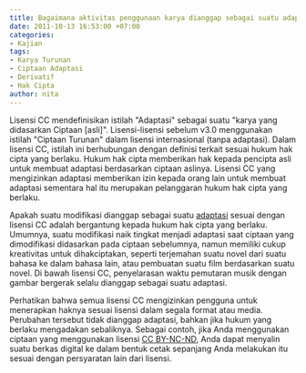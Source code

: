 ```yaml
---
title: Bagaimana aktivitas penggunaan karya dianggap sebagai suatu adaptasi?
date: 2011-10-13 16:53:00 +07:00
categories:
- Kajian
tags:
- Karya Turunan
- Ciptaan Adaptasi
- Derivatif
- Hak Cipta
author: nita
---
```


Lisensi CC mendefinisikan istilah "Adaptasi" sebagai suatu "karya yang didasarkan Ciptaan [asli]". Lisensi-lisensi sebelum v3.0 menggunakan istilah "Ciptaan Turunan" dalam lisensi internasional (tanpa adaptasi). Dalam lisensi CC, istilah ini berhubungan dengan definisi terkait sesuai hukum hak cipta yang berlaku. Hukum hak cipta memberikan hak kepada pencipta asli untuk membuat adaptasi berdasarkan ciptaan aslinya. Lisensi CC yang mengizinkan adaptasi memberikan izin kepada orang lain untuk membuat adaptasi sementara hal itu merupakan pelanggaran hukum hak cipta yang berlaku.

Apakah suatu modifikasi dianggap sebagai suatu [adaptasi](http://wiki.creativecommons.or.id/FAQ#What_is_an_adaptation.3F) sesuai dengan lisensi CC adalah bergantung kepada hukum hak cipta yang berlaku. Umumnya, suatu modifikasi naik tingkat menjadi adaptasi saat ciptaan yang dimodifikasi didasarkan pada ciptaan sebelumnya, namun memiliki cukup kreativitas untuk dihakciptakan, seperti terjemahan suatu novel dari suatu bahasa ke dalam bahasa lain, atau pembuatan suatu film berdasarkan suatu novel. Di bawah lisensi CC, penyelarasan waktu pemutaran musik dengan gambar bergerak selalu dianggap sebagai suatu adaptasi.

Perhatikan bahwa semua lisensi CC mengizinkan pengguna untuk menerapkan haknya sesuai lisensi dalam segala format atau media. Perubahan tersebut tidak dianggap adaptasi, bahkan jika hukum yang berlaku mengadakan sebaliknya. Sebagai contoh, jika Anda menggunakan ciptaan yang menggunakan lisensi [CC BY-NC-ND](http://creativecommons.org/licenses/by-nc-nd/3.0/), Anda dapat menyalin suatu berkas digital ke dalam bentuk cetak sepanjang Anda melakukan itu sesuai dengan persyaratan lain dari lisensi.